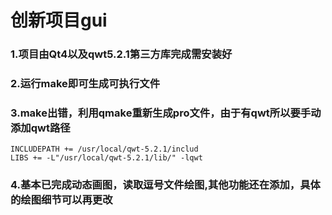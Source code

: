 创新项目gui
==============================

### 1.项目由Qt4以及qwt5.2.1第三方库完成需安装好

### 2.运行make即可生成可执行文件

### 3.make出错，利用qmake重新生成pro文件，由于有qwt所以要手动添加qwt路径

	INCLUDEPATH += /usr/local/qwt-5.2.1/includ
	LIBS += -L"/usr/local/qwt-5.2.1/lib/" -lqwt

### 4.基本已完成动态画图，读取逗号文件绘图,其他功能还在添加，具体的绘图细节可以再更改
